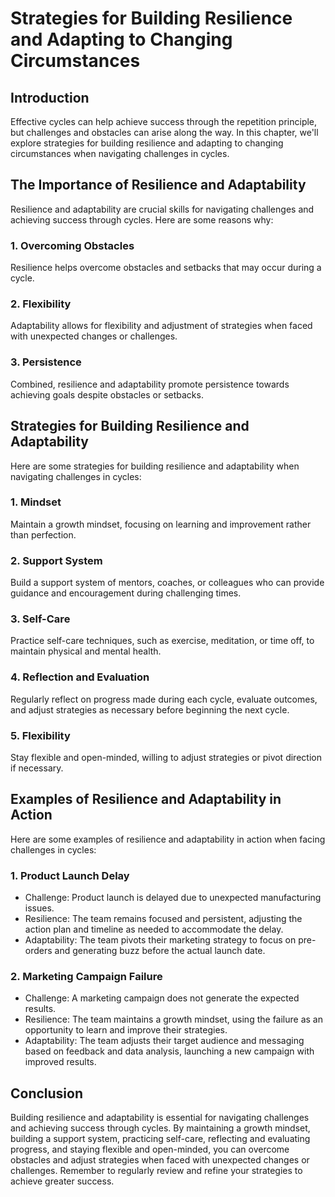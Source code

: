 Strategies for Building Resilience and Adapting to Changing Circumstances
=====================================================================================================================

Introduction
------------

Effective cycles can help achieve success through the repetition principle, but challenges and obstacles can arise along the way. In this chapter, we'll explore strategies for building resilience and adapting to changing circumstances when navigating challenges in cycles.

The Importance of Resilience and Adaptability
---------------------------------------------

Resilience and adaptability are crucial skills for navigating challenges and achieving success through cycles. Here are some reasons why:

### 1. Overcoming Obstacles

Resilience helps overcome obstacles and setbacks that may occur during a cycle.

### 2. Flexibility

Adaptability allows for flexibility and adjustment of strategies when faced with unexpected changes or challenges.

### 3. Persistence

Combined, resilience and adaptability promote persistence towards achieving goals despite obstacles or setbacks.

Strategies for Building Resilience and Adaptability
---------------------------------------------------

Here are some strategies for building resilience and adaptability when navigating challenges in cycles:

### 1. Mindset

Maintain a growth mindset, focusing on learning and improvement rather than perfection.

### 2. Support System

Build a support system of mentors, coaches, or colleagues who can provide guidance and encouragement during challenging times.

### 3. Self-Care

Practice self-care techniques, such as exercise, meditation, or time off, to maintain physical and mental health.

### 4. Reflection and Evaluation

Regularly reflect on progress made during each cycle, evaluate outcomes, and adjust strategies as necessary before beginning the next cycle.

### 5. Flexibility

Stay flexible and open-minded, willing to adjust strategies or pivot direction if necessary.

Examples of Resilience and Adaptability in Action
-------------------------------------------------

Here are some examples of resilience and adaptability in action when facing challenges in cycles:

### 1. Product Launch Delay

* Challenge: Product launch is delayed due to unexpected manufacturing issues.
* Resilience: The team remains focused and persistent, adjusting the action plan and timeline as needed to accommodate the delay.
* Adaptability: The team pivots their marketing strategy to focus on pre-orders and generating buzz before the actual launch date.

### 2. Marketing Campaign Failure

* Challenge: A marketing campaign does not generate the expected results.
* Resilience: The team maintains a growth mindset, using the failure as an opportunity to learn and improve their strategies.
* Adaptability: The team adjusts their target audience and messaging based on feedback and data analysis, launching a new campaign with improved results.

Conclusion
----------

Building resilience and adaptability is essential for navigating challenges and achieving success through cycles. By maintaining a growth mindset, building a support system, practicing self-care, reflecting and evaluating progress, and staying flexible and open-minded, you can overcome obstacles and adjust strategies when faced with unexpected changes or challenges. Remember to regularly review and refine your strategies to achieve greater success.

